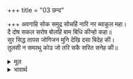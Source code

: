 +++
title = "03 छन्द"

+++
अवगाहि सोक समुद्र सोचहिं नारि नर ब्याकुल महा।  
दै दोष सकल सरोष बोलहिं बाम बिधि कीन्हो कहा॥  
सुर सिद्ध तापस जोगिजन मुनि देखि दसा बिदेह की।  
तुलसी न समरथु कोउ जो तरि सकै सरित सनेह की॥  

<details><summary>मूल</summary>

अवगाहि सोक समुद्र सोचहिं नारि नर ब्याकुल महा।  
दै दोष सकल सरोष बोलहिं बाम बिधि कीन्हो कहा॥  
सुर सिद्ध तापस जोगिजन मुनि देखि दसा बिदेह की।  
तुलसी न समरथु कोउ जो तरि सकै सरित सनेह की॥  
</details>

<details><summary>भावार्थ</summary>

शोक समुद्र में डुबकी लगाते हुए सभी स्त्री-पुरुष महान व्याकुल होकर सोच (चिन्ता) कर रहे हैं। वे सब विधाता को दोष देते हुए क्रोधयुक्त होकर कह रहे हैं कि प्रतिकूल विधाता ने यह क्या किया? तुलसीदासजी कहते हैं कि देवता, सिद्ध, तपस्वी, योगी और मुनिगणों में कोई भी समर्थ नहीं है, जो उस समय विदेह (जनकराज) की दशा देखकर प्रेम की नदी को पार कर सके (प्रेम में मग्न हुए बिना रह सके)।  
</details>

